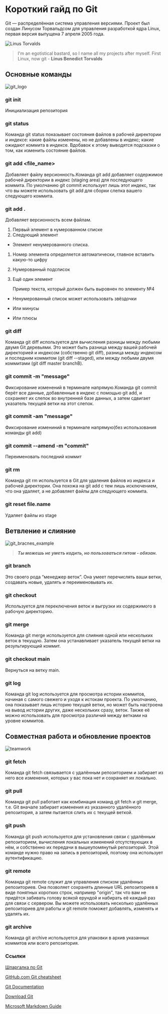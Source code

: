 # Короткий гайд по Git
Git  — распределённая система управления версиями. Проект был создан Линусом Торвальдсом для управления разработкой ядра Linux, первая версия выпущена 7 апреля 2005 года.

![Linus Torvalds](/images/Torvalds.jpg "Linus Torvalds")

> I'm an egotistical bastard, so I name all my projects after myself. First Linux, now git - **Linus Benedict Torvalds**


## Основные команды
![git_logo](/images/git_logo_2.jpeg)

 ### **git init** 
 Инициализация репозитория

### **git status** 
 Команда git status показывает состояния файлов в рабочей директории и индексе: какие файлы изменены, но не добавлены в индекс; какие ожидают коммита в индексе. Вдобавок к этому выводятся подсказки о том, как изменить состояние файлов.


### **git add <file_name>** 
 Добавляет файлу версионность.Команда git add добавляет содержимое рабочей директории в индекс (staging area) для последующего коммита. По умолчанию git commit использует лишь этот индекс, так что вы можете использовать git add для сборки слепка вашего следующего коммита.

### **git add .** 
 Добавляет версионность всем файлам.

1. Первый элемент в нумерованном списке
2. Следующий элемент
  * Элемент ненумерованного списка. 
1. Номер элемента определяется автоматически, главное вставить какую-то цифру
  1. Нумерованный подсписок
4. Ещё один элемент  

   Пример текста, который должен быть выровнен по элементу №4

* Ненумерованный список может использовать звёздочки
- Или минусы
+ Или плюсы

### **git diff** 
 Команда git diff используется для вычисления разницы между любыми двумя Git деревьями. Это может быть разница между вашей рабочей директорией и индексом (собственно git diff), разница между индексом и последним коммитом (git diff --staged), или между любыми двумя коммитами (git diff master branchB).

### **git commit -m "message"** 
 Фиксирование изменений в терминале напрямую.Команда git commit берёт все данные, добавленные в индекс с помощью git add, и сохраняет их слепок во внутренней базе данных, а затем сдвигает указатель текущей ветки на этот слепок.

### **git commit -am "message"** 
 Фиксирование измениний в терминале напрямую(без использования команды git add)

### **git commit --amend -m "commit"**
Переименовать последний коммит

### **git rm** 
 Команда git rm используется в Git для удаления файлов из индекса и рабочей директории. Она похожа на git add с тем лишь исключением, что она удаляет, а не добавляет файлы для следующего коммита.

### **git reset file.name**
Удаляет файлы из stage

## Ветвление и слияние
![git_bracnes_example](/images/branches.png)

> ***Ты можешь не уметь кодить, но пользоваться гитом - обязан.***

### **git branch** 
 Это своего рода “менеджер веток”. Она умеет перечислять ваши ветки, создавать новые, удалять и переименовывать их.

### **git checkout** 
 Используется для переключения веток и выгрузки их содержимого в рабочую директорию. 

### **git merge** 
 Команда git merge используется для слияния одной или нескольких веток в текущую. Затем она устанавливает указатель текущей ветки на результирующий коммит.

### **git checkout main** 
Вернуться на ветку main.

### **git log** 
Команда git log используется для просмотра истории коммитов, начиная с самого свежего и уходя к истокам проекта. По умолчанию, она показывает лишь историю текущей ветки, но может быть настроена на вывод истории других, даже нескольких сразу, веток. Также её можно использовать для просмотра различий между ветками на уровне коммитов.

## Совместная работа и обновление проектов

![teamwork](/images/teamwork.jpg)

### **git fetch** 
 Команда git fetch связывается с удалённым репозиторием и забирает из него все изменения, которых у вас пока нет и сохраняет их локально.

### **git pull** 
 Команда git pull работает как комбинация команд git fetch и git merge, т.е. Git вначале забирает изменения из указанного удалённого репозитория, а затем пытается слить их с текущей веткой.

### **git push** 
 Команда git push используется для установления связи с удалённым репозиторием, вычисления локальных изменений отсутствующих в нём, и собственно их передачи в вышеупомянутый репозиторий. Этой команде нужно право на запись в репозиторий, поэтому она использует аутентификацию.

### **git remote** 
 Команда git remote служит для управления списком удалённых репозиториев. Она позволяет сохранять длинные URL репозиториев в виде понятных коротких строк, например "origin", так что вам не придётся забивать голову всякой ерундой и набирать её каждый раз для связи с сервером. Вы можете использовать несколько удалённых репозиториев для работы и git remote поможет добавлять, изменять и удалять их.

### **git archive** 
 Команда git archive используется для упаковки в архив указанных коммитов или всего репозитория.

### Ссылки
[Шпаргалка по Git](https://proglib.io/p/git-cheatsheet/ "Представлены основные команды")

[GitHub.com Git cheatsheet](https://training.github.com/downloads/ru/github-git-cheat-sheet/ "На русском языке")

[Git Documentation](https://git-scm.com/doc)

[Download Git](https://git-scm.com/downloads/ "Ссылка на скачивание Git")

[Microsoft Markdown Guide](https://learn.microsoft.com/ru-ru/contribute/markdown-reference)

